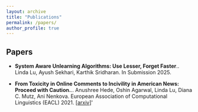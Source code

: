 ```yaml
---
layout: archive
title: "Publications"
permalink: /papers/
author_profile: true
---
```


Papers
-----

- **System Aware Unlearning Algorithms: Use Lesser, Forget Faster**..
  Linda Lu, Ayush Sekhari, Karthik Sridharan.
  In Submission 2025.

- **From Toxicity in Online Comments to Incivility in American News: Proceed with Caution.**..
  Anushree Hede, Oshin Agarwal, Linda Lu, Diana C. Mutz, Ani Nenkova.
  European Association of Computational Linguistics (EACL) 2021.
  [[arxiv]](https://arxiv.org/abs/2102.03671)'
